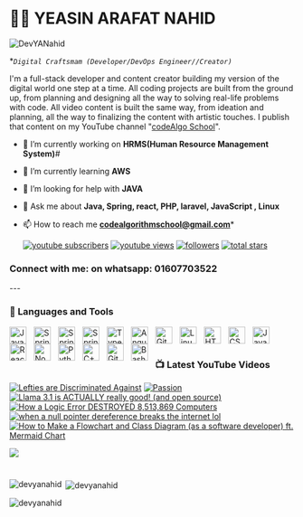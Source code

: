# 🏄‍♂️ YEASIN ARAFAT NAHID

   <p align="left"> <img src="https://komarev.com/ghpvc/?username=DevYANahid&label=Profile%20views&color=0e75b6&style=flat" alt="DevYANahid" /> </p>

**`Digital Craftsmam (Developer/DevOps Engineer//Creator)`*

I'm a full-stack developer and content creator building my version of the digital world one step at a time. All coding projects are built from the ground up, from planning and designing all the way to solving real-life problems with code. All video content is built the same way, from ideation and planning, all the way to finalizing the content with artistic touches. I publish that content on my YouTube channel "[codeAlgo School][youtube]".

- 🔭 I’m currently working on **HRMS(Human Resource Management System)**#

- 🌱 I’m currently learning **AWS**

- 🤝 I’m looking for help with **JAVA**

- 💬 Ask me about **Java, Spring, react, PHP, laravel, JavaScript , Linux**

- 📫 How to reach me **codealgorithmschool@gmail.com***

   <p align="left">
      <a href="https://youtube.com/@codealgoschool?si=czAFflJzgPeX7c1Q?sub_confirmation=1">
         <img alt="youtube subscribers" title="Subscribe to my YouTube channel" src="https://custom-icon-badges.demolab.com/youtube/channel/subscribers/UCImxa-rUTHldB5gdr7V0rdA?color=%23E05D44&label=SUBSCRIBE&logo=video&logoColor=white&style=for-the-badge&labelColor=CE4630"/></a> 
      <a href="https://youtube.com/@codealgoschool?si=czAFflJzgPeX7c1Q">
         <img alt="youtube views" title="YouTube views" src="https://custom-icon-badges.demolab.com/youtube/channel/views/UCImxa-rUTHldB5gdr7V0rdA?color=%23E1AD0E&logo=eye&logoColor=white&style=for-the-badge&labelColor=C79600"/></a> 
      <a href="https://github.com/DevYANahid?tab=followers">
         <img alt="followers" title="Follow me on Github" src="https://custom-icon-badges.demolab.com/github/followers/ForrestKnight?color=236ad3&labelColor=1155ba&style=for-the-badge&logo=person-add&label=Follow&logoColor=white"/></a>
      <a href="https://github.com/DevYANahid?tab=repositories&sort=stargazers">
         <img alt="total stars" title="Total stars on GitHub" src="https://custom-icon-badges.demolab.com/github/stars/ForrestKnight?color=55960c&style=for-the-badge&labelColor=488207&logo=star"/></a>
   </p>
<h3 align="left">Connect with me: on whatsapp: 01607703522</h3>
---

### 🧰 Languages and Tools

<img align="left" alt="Java" width="30px" style="padding-right:10px;" src="https://cdn.jsdelivr.net/gh/devicons/devicon/icons/java/java-original.svg"/>
<img align="left" alt="Spring" width="30px" style="padding-right:10px;" src="https://cdn.jsdelivr.net/gh/devicons/devicon/icons/spring/spring-original.svg" />
<img align="left" alt="Spring" width="30px" style="padding-right:10px;" src="https://cdn.jsdelivr.net/gh/devicons/devicon/icons/php/php-original.svg" />
<img align="left" alt="Spring" width="30px" style="padding-right:10px;" src="https://cdn.jsdelivr.net/gh/devicons/devicon/icons/laravel/laravel-original.svg" />
<img align="left" alt="TypeScript" width="30px" style="padding-right:10px;" src="https://cdn.jsdelivr.net/gh/devicons/devicon/icons/typescript/typescript-plain.svg" />
<img align="left" alt="Angular" width="30px" style="padding-right:10px;" src="https://cdn.jsdelivr.net/gh/devicons/devicon/icons/angularjs/angularjs-plain.svg" />
<img align="left" alt="Git" width="30px" style="padding-right:10px;" src="https://cdn.jsdelivr.net/gh/devicons/devicon/icons/git/git-original.svg" />
<img align="left" alt="Linux" width="30px" style="padding-right:10px;" src="https://cdn.jsdelivr.net/gh/devicons/devicon/icons/linux/linux-original.svg" />
<img align="left" alt="HTML" width="30px" style="padding-right:10px;" src="https://cdn.jsdelivr.net/gh/devicons/devicon/icons/html5/html5-plain.svg" />
<img align="left" alt="CSS" width="30px" style="padding-right:10px;" src="https://cdn.jsdelivr.net/gh/devicons/devicon/icons/css3/css3-plain.svg" />
<img align="left" alt="JavaScript" width="30px" style="padding-right:10px;" src="https://cdn.jsdelivr.net/gh/devicons/devicon/icons/javascript/javascript-plain.svg" />
<img align="left" alt="React" width="30px" style="padding-right:10px;" src="https://cdn.jsdelivr.net/gh/devicons/devicon/icons/react/react-original.svg" />
<img align="left" alt="NodeJS" width="30px" style="padding-right:10px;" src="https://cdn.jsdelivr.net/gh/devicons/devicon/icons/nodejs/nodejs-original.svg" />
<img align="left" alt="Python" width="30px" style="padding-right:10px;" src="https://cdn.jsdelivr.net/gh/devicons/devicon/icons/python/python-plain.svg" />
<img align="left" alt="C++" width="30px" style="padding-right:10px;" src="https://cdn.jsdelivr.net/gh/devicons/devicon/icons/cplusplus/cplusplus-line.svg" />
<img align="left" alt="GitHub" width="30px" style="padding-right:10px;" src="https://cdn.jsdelivr.net/gh/devicons/devicon/icons/github/github-original.svg" />
<img align="left" alt="Bash" width="30px" style="padding-right:10px;" src="https://cdn.jsdelivr.net/gh/devicons/devicon/icons/bash/bash-original.svg" />
<br />

#

### 📺 Latest YouTube Videos

<!-- BEGIN YOUTUBE-CARDS -->
[![Lefties are Discriminated Against](https://ytcards.demolab.com/?id=SI9oqIiJoUI&title=Lefties+are+Discriminated+Against&lang=en&timestamp=1722096003&background_color=%230d1117&title_color=%23ffffff&stats_color=%23dedede&max_title_lines=1&width=250&border_radius=5&duration=60 "Lefties are Discriminated Against")](https://www.youtube.com/watch?v=SI9oqIiJoUI&t=1s)
[![Passion](https://ytcards.demolab.com/?id=1IvxjtLajck&title=Passion&lang=en&timestamp=1722009646&background_color=%230d1117&title_color=%23ffffff&stats_color=%23dedede&max_title_lines=1&width=250&border_radius=5&duration=58 "Passion")](https://www.youtube.com/watch?v=1IvxjtLajck)
[![Llama 3.1 is ACTUALLY really good! (and open source)](https://ytcards.demolab.com/?id=exup0A3wHSs&title=Llama+3.1+is+ACTUALLY+really+good%21+%28and+open+source%29&lang=en&timestamp=1721944083&background_color=%230d1117&title_color=%23ffffff&stats_color=%23dedede&max_title_lines=1&width=250&border_radius=5&duration=425 "Llama 3.1 is ACTUALLY really good! (and open source)")](https://www.youtube.com/watch?v=exup0A3wHSs&t=1s)
[![How a Logic Error DESTROYED 8,513,869 Computers](https://ytcards.demolab.com/?id=72ht5Vx1ZRg&title=How+a+Logic+Error+DESTROYED+8%2C513%2C869+Computers&lang=en&timestamp=1721772015&background_color=%230d1117&title_color=%23ffffff&stats_color=%23dedede&max_title_lines=1&width=250&border_radius=5&duration=288 "How a Logic Error DESTROYED 8,513,869 Computers")](https://www.youtube.com/watch?v=72ht5Vx1ZRg&t=1s)
[![when a null pointer dereference breaks the internet lol](https://ytcards.demolab.com/?id=_xDrHh-jR9k&title=when+a+null+pointer+dereference+breaks+the+internet+lol&lang=en&timestamp=1721502811&background_color=%230d1117&title_color=%23ffffff&stats_color=%23dedede&max_title_lines=1&width=250&border_radius=5&duration=282 "when a null pointer dereference breaks the internet lol")](https://www.youtube.com/watch?v=_xDrHh-jR9k)
[![How to Make a Flowchart and Class Diagram (as a software developer) ft. Mermaid Chart](https://ytcards.demolab.com/?id=hBtVWX5MRpU&title=How+to+Make+a+Flowchart+and+Class+Diagram+%28as+a+software+developer%29+ft.+Mermaid+Chart&lang=en&timestamp=1721138421&background_color=%230d1117&title_color=%23ffffff&stats_color=%23dedede&max_title_lines=1&width=250&border_radius=5&duration=488 "How to Make a Flowchart and Class Diagram (as a software developer) ft. Mermaid Chart")](https://www.youtube.com/watch?v=hBtVWX5MRpU)
<!-- END YOUTUBE-CARDS -->

[<img src="https://custom-icon-badges.demolab.com/badge/-Subscribe%20For%20More-red?style=for-the-badge&logo=video&logoColor=white"/>](https://youtube.com/@codealgoschool?si=JYtE0iFgreK6Nfc-?sub_confirmation=1)

#



<p><img align="left" src="https://github-readme-stats.vercel.app/api/top-langs?username=DevYANahid&show_icons=true&locale=en&layout=compact" alt="devyanahid" /></p>

<p>&nbsp;<img align="center" src="https://github-readme-stats.vercel.app/api?username=DevYANahid&show_icons=true&locale=en" alt="devyanahid" /></p>

<p><img align="center" src="https://github-readme-streak-stats.herokuapp.com/?user=DevYANahid&" alt="devyanahid" /></p>


<!--
<details>
 <summary><h3>👨‍💻 Nahid's Coding Journey</h3></summary>
   I started my coding journey as a naive computer science student with a passion to learn everything I could about this programming world - code, unix, linux, theory. And all the while, teaching myself iOS development with a dream to build my own app, but that soon got overshadowed by my desire to excel in Java. A desire that landed me a full-stack software engineering job upon graduation. However, I had another desire I had been pursuing throughout this time - YouTube content creation. I eventually ended up quitting my software engineering job to pursue YouTube full-time, and that has been my focus ever since. But there's something that's always bothered me about my journey - abandoning my dream of building my own app to pursue the safe route, a job. Now I've already taken the leap away from that safety net into this uncomfortable, unexplored world that it being a creator. And it worked out, but again, it became comfortable. It's easier to create a video than go out on a ledge and build my own product. I do have to eat, at the end of the day, but I think it's time. It's time to get uncomfortable again. I have a burning desire to get back on the horse, and fulfill that dream younger me had of building my own app, my own product. And in order to do that, I'll be implmementing a few measures to streamline my YouTube content to focus more time on fulfilling that dream - a dream that I'll be ready to tackle in 2023 due to the measure I'm putting in place now until the end of 2022. Don't wait up, because I'm coming.
-->
[website]: https://fkcodes.com
[youtube]: https://www.youtube.com/@codeAlgoSchool/videos

